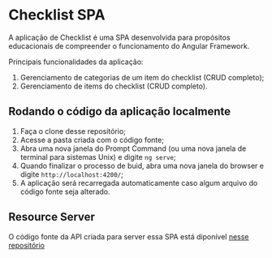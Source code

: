 # Checklist SPA

A aplicação de Checklist é uma SPA desenvolvida para propósitos educacionais de compreender o funcionamento do Angular Framework.

Principais funcionalidades da aplicação:

1. Gerenciamento de categorias de um item do checklist (CRUD completo);
2. Gerenciamento de items do checklist (CRUD completo).

## Rodando o código da aplicação localmente

1. Faça o clone desse repositório;
2. Acesse a pasta criada com o código fonte;
3. Abra uma nova janela do Prompt Command (ou uma nova janela de terminal para sistemas Unix) e digite `ng serve`;
4. Quando finalizar o processo de buid, abra uma nova janela do browser e digite `http://localhost:4200/`;
5. A aplicação será recarregada automaticamente caso algum arquivo do código fonte seja alterado.
   
## Resource Server

O código fonte da API criada para server essa SPA está diponível [nesse repositório](https://github.com/calazarin/checklist-api)
